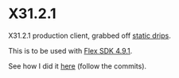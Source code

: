 # X31.2.1
X31.2.1 production client, grabbed off [static drips](https://static.drips.pw/rotmg/production/current/).

This is to be used with [Flex SDK 4.9.1](https://archive.apache.org/dist/flex/4.9.1/binaries/).

See how I did it [here](https://github.com/BurgerLoverMx/X31.1.2/commits/master) (follow the commits).